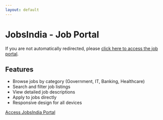 ```yaml
---
layout: default
---
```


<script>
// Redirect to the static HTML version
window.location.href = './static-index.html';
</script>

# JobsIndia - Job Portal

If you are not automatically redirected, please [click here to access the job portal](./static-index.html).

## Features

- Browse jobs by category (Government, IT, Banking, Healthcare)
- Search and filter job listings
- View detailed job descriptions
- Apply to jobs directly
- Responsive design for all devices

[Access JobsIndia Portal](./static-index.html)